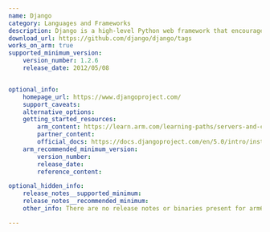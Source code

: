 ```yaml
---
name: Django
category: Languages and Frameworks
description: Django is a high-level Python web framework that encourages rapid development and clean, pragmatic design.
download_url: https://github.com/django/django/tags
works_on_arm: true
supported_minimum_version:
    version_number: 1.2.6
    release_date: 2012/05/08


optional_info:
    homepage_url: https://www.djangoproject.com/
    support_caveats:
    alternative_options:
    getting_started_resources:
        arm_content: https://learn.arm.com/learning-paths/servers-and-cloud-computing/django/ 
        partner_content: 
        official_docs: https://docs.djangoproject.com/en/5.0/intro/install/
    arm_recommended_minimum_version:
        version_number:
        release_date:
        reference_content:

optional_hidden_info:
    release_notes__supported_minimum:
    release_notes__recommended_minimum:
    other_info: There are no release notes or binaries present for arm64. 1.2.6 version was built and tested successfully using released tar file.

---
```

